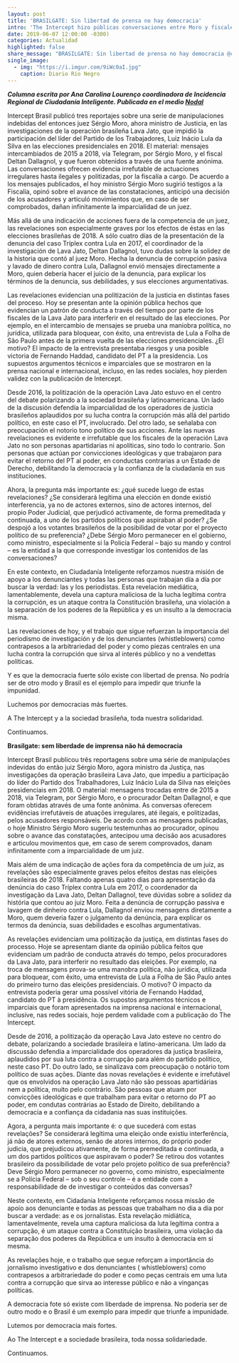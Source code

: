 ```yaml
---
layout: post
title: 'BRASILGATE: Sin libertad de prensa no hay democracia'
intro: 'The Intercept hizo públicas conversaciones entre Moro y fiscales durante el juicio LavaJato. Un atentado directo a las elecciones de Brasil.'
date: 2019-06-07 12:00:00 -0300)
categories: Actualidad
highlighted: false
share_message: "BRASILGATE: Sin libertad de prensa no hay democracia @ciudadaniai."
single_image:
  - img: "https://i.imgur.com/9iWc0aI.jpg"
    caption: Diario Río Negro
---
```

***Columna escrita por Ana Carolina Lourenço coordinadora de Incidencia Regional de Ciudadanía Inteligente. Publicada en el medio [Nodal](https://www.nodal.am/2019/06/brasilgate-sin-libertad-de-prensa-no-hay-democracia-por-ana-carolina-lourenco/)***

Intercept Brasil publicó tres reportajes sobre una serie de manipulaciones indebidas del entonces juez Sérgio Moro, ahora ministro de Justicia, en las investigaciones de la operación brasileña Lava Jato, que impidió la participación del líder del Partido de los Trabajadores, Luiz Inácio Lula da Silva en las elecciones presidenciales en 2018. El material: mensajes intercambiados de 2015 a 2018, vía Telegram, por Sérgio Moro, y el fiscal Deltan Dallagnol, y que fueron obtenidos a través de una fuente anónima. Las conversaciones ofrecen evidencia irrefutable de actuaciones irregulares hasta ilegales y politizadas, por la fiscalía a cargo. De acuerdo a los mensajes publicados, el hoy ministro Sérgio Moro sugirió testigos a la Fiscalía, opinó sobre el avance de las constataciones, anticipó una decisión de los acusadores y articuló movimientos que, en caso de ser comprobados, dañan infinitamente la imparcialidad de un juez.

Más allá de una indicación de acciones fuera de la competencia de un juez, las revelaciones son especialmente graves por los efectos de éstas en las elecciones brasileñas de 2018. A sólo cuatro días de la presentación de la denuncia del caso Tríplex contra Lula en 2017, el coordinador de la investigación de Lava Jato, Deltan Dallagnol, tuvo dudas sobre la solidez de la historia que contó al juez Moro. Hecha la denuncia de corrupción pasiva y lavado de dinero contra Lula, Dallagnol envió mensajes directamente a Moro, quien debería hacer el juicio de la denuncia, para explicar los términos de la denuncia, sus debilidades, y sus elecciones argumentativas.

Las revelaciones evidencian una politización de la justicia en distintas fases del proceso. Hoy se presentan ante la opinión pública hechos que evidencian un patrón de conducta a través del tiempo por parte de los fiscales de la Lava Jato para interferir en el resultado de las elecciones. Por ejemplo, en el intercambio de mensajes se prueba una maniobra política, no jurídica, utilizada para bloquear, con éxito, una entrevista de Lula a Folha de São Paulo antes de la primera vuelta de las elecciones presidenciales. ¿El motivo? El impacto de la entrevista presentaba riesgos y una posible victoria de Fernando Haddad, candidato del PT a la presidencia. Los supuestos argumentos técnicos e imparciales que se mostraron en la prensa nacional e internacional, incluso, en las redes sociales, hoy pierden validez con la publicación de Intercept.

Desde 2016, la politización de la operación Lava Jato estuvo en el centro del debate polarizando a la sociedad brasileña y latinoamericana. Un lado de la discusión defendía la imparcialidad de los operadores de justicia brasileños aplaudidos por su lucha contra la corrupción más allá del partido político, en este caso el PT, involucrado. Del otro lado, se señalaba con preocupación el notorio tono político de sus acciones. Ante las nuevas revelaciones es evidente e irrefutable que los fiscales de la operación Lava Jato no son personas apartidarias ni apolíticas, sino todo lo contrario. Son personas que actúan por convicciones ideológicas y que trabajaron para evitar el retorno del PT al poder, en conductas contrarias a un Estado de Derecho, debilitando la democracia y la confianza de la ciudadanía en sus instituciones.

Ahora, la pregunta más importante es: ¿qué sucede luego de estas revelaciones? ¿Se considerará legítima una elección en donde existió interferencia, ya no de actores externos, sino de actores internos, del propio Poder Judicial, que perjudicó activamente, de forma premeditada y continuada, a uno de los partidos políticos que aspiraban al poder? ¿Se despojó a los votantes brasileños de la posibilidad de votar por el proyecto político de su preferencia? ¿Debe Sérgio Moro permanecer en el gobierno, como ministro, especialmente si la Policía Federal – bajo su mando y control – es la entidad a la que corresponde investigar los contenidos de las conversaciones?

En este contexto, en Ciudadanía Inteligente reforzamos nuestra misión de apoyo a los denunciantes y todas las personas que trabajan día a día por buscar la verdad: las y los periodistas. Esta revelación mediática, lamentablemente, devela una captura maliciosa de la lucha legítima contra la corrupción, es un ataque contra la Constitución brasileña, una violación a la separación de los poderes de la República y es un insulto a la democracia misma.

Las revelaciones de hoy, y el trabajo que sigue refuerzan la importancia del periodismo de investigación y de los denunciantes (whistleblowers) como contrapesos a la arbitrariedad del poder y como piezas centrales en una lucha contra la corrupción que sirva al interés público y no a vendettas políticas.

Y es que la democracia fuerte sólo existe con libertad de prensa. No podría ser de otro modo y Brasil es el ejemplo para impedir que triunfe la impunidad.

Luchemos por democracias más fuertes.

A The Intercept y a la sociedad brasileña, toda nuestra solidaridad.

Continuamos.

**Brasilgate: sem liberdade de imprensa não há democracia**

Intercept Brasil publicou três reportagens sobre uma série de manipulações indevidas do então juiz Sérgio Moro, agora ministro da Justiça, nas investigações da operação brasileira Lava Jato, que impediu a participação do líder do Partido dos Trabalhadores, Luiz Inácio Lula da Silva nas eleições presidenciais em 2018. O material: mensagens trocadas entre de 2015 a 2018, via Telegram, por Sérgio Moro, e o procurador Deltan Dallagnol, e que foram obtidas através de uma fonte anônima. As conversas oferecem evidências irrefutáveis de atuações irregulares, até ilegais, e politizadas, pelos acusadores responsáveis. De acordo com as mensagens publicadas, o hoje Ministro Sérgio Moro sugeriu testemunhas ao procurador, opinou sobre o avance das constatações, antecipou uma decisão aos acusadores e articulou movimentos que, em caso de serem comprovados, danam infinitamente com a imparcialidade de um juiz.

Mais além de uma indicação de ações fora da competência de um juiz, as revelações são especialmente graves pelos efeitos destas nas eleições brasileiras de 2018. Faltando apenas quatro dias para apresentação da denúncia do caso Tríplex contra Lula em 2017, o coordenador da investigação da Lava Jato, Deltan Dallagnol, teve dúvidas sobre a solidez da história que contou ao juiz Moro. Feita a denúncia de corrupção passiva e lavagem de dinheiro contra Lula, Dallagnol enviou mensagens diretamente a Moro, quem deveria fazer o julgamento da denúncia, para explicar os termos da denúncia, suas debilidades e escolhas argumentativas.

As revelações evidenciam uma politização da justiça, em distintas fases do processo. Hoje se apresentam diante da opinião pública feitos que evidenciam um padrão de conducta através do tempo, pelos procuradores da Lava Jato, para interferir no resultado das eleições. Por exemplo, na troca de mensagens prova-se uma manobra política, não jurídica, utilizada para bloquear, com êxito, uma entrevista de Lula a Folha de São Paulo antes do primeiro turno das eleições presidenciais. O motivo? O impacto da entrevista poderia gerar uma possível vitória de Fernando Haddad, candidato do PT à presidência. Os supostos argumentos técnicos e imparciais que foram apresentados na imprensa nacional e internacional, inclusive, nas redes sociais, hoje perdem validade com a publicação do The Intercept.

Desde de 2016, a politização da operação Lava Jato esteve no centro do debate, polarizando a sociedade brasileira e latino-americana. Um lado da discussão defendia a imparcialidade dos operadores da justiça brasileira, aplaudidos por sua luta contra a corrupção para além do partido político, neste caso PT. Do outro lado, se sinalizava com preocupação o notário tom político de suas ações. Diante das novas revelações é evidente e irrefutável que os envolvidos na operação Lava Jato não são pessoas apartidárias nem a política, muito pelo contrário. São pessoas que atuam por convicções ideológicas e que trabalham para evitar o retorno do PT ao poder, em condutas contrárias ao Estado de Direito, debilitando a democracia e a confiança da cidadania nas suas instituições.

Agora, a pergunta mais importante é: o que sucederá com estas revelações? Se considerará legítima uma eleição onde existiu interferência, já não de atores externos, senão de atores internos, do próprio poder judicia, que prejudicou ativamente, de forma premeditada e continuada, a um dos partidos políticos que aspiravam o poder? Se retirou dos votantes brasileiro da possibilidade de votar pelo projeto político de sua preferência? Deve Sérgio Moro permanecer no governo, como ministro, especialmente se a Polícia Federal – sob o seu controle – é a entidade com a responsabilidade de de investigar o conteúdos das conversas?

Neste contexto, em Cidadania Inteligente reforçamos nossa missão de apoio aos denunciante e todas as pessoas que trabalham no dia a dia por buscar a verdade: as e os jornalistas. Esta revelação midiática, lamentavelmente, revela uma captura maliciosa da luta legítima contra a corrupção, é um ataque contra a Constituição brasileira, uma violação da separação dos poderes da República e um insulto à democracia em si mesma.

As revelações hoje, e o trabalho que segue reforçam a importância do jornalismo investigativo e dos denunciantes ( whistleblowers) como contrapesos a arbitrariedade do poder e como peças centrais em uma luta contra a corrupção que sirva ao interesse público e não a vinganças políticas.

A democracia fote só existe com liberdade de imprensa. No poderia ser de outro modo e o Brasil é um exemplo para impedir que triunfe a impunidade.

Lutemos por democracia mais fortes.

Ao The Intercept e a sociedade brasileira, toda nossa solidariedade.

Continuamos.


